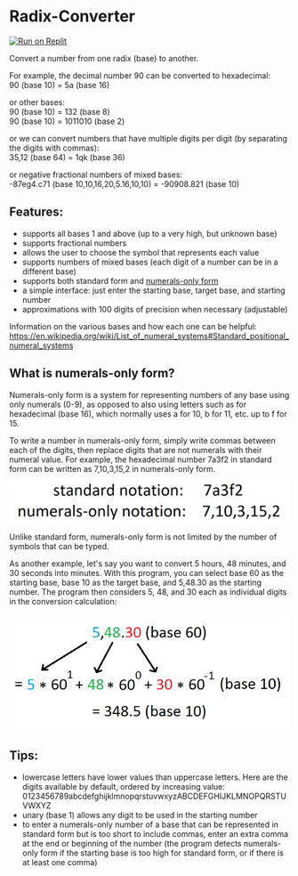 # Radix-Converter
[![Run on Replit](https://repl.it/badge/github/wheelercj/Radix-Converter)](https://replit.com/@wheelercj/Radix-Converter)

Convert a number from one radix (base) to another.

For example, the decimal number 90 can be converted to hexadecimal:  
90 (base 10) = 5a (base 16)

or other bases:  
90 (base 10) = 132 (base 8)  
90 (base 10) = 1011010 (base 2)

or we can convert numbers that have multiple digits per digit (by separating the digits with commas):  
35,12 (base 64) = 1qk (base 36)

or negative fractional numbers of mixed bases:  
-87eg4.c71 (base 10,10,16,20,5.16,10,10) = -90908.821 (base 10)

## Features:
- supports all bases 1 and above (up to a very high, but unknown base)
- supports fractional numbers
- allows the user to choose the symbol that represents each value
- supports numbers of mixed bases (each digit of a number can be in a different base)
- supports both standard form and [numerals-only form](https://github.com/wheelercj/Radix-Converter/tree/master#what-is-numerals-only-form)
- a simple interface: just enter the starting base, target base, and starting number
- approximations with 100 digits of precision when necessary (adjustable)

Information on the various bases and how each one can be helpful:  
https://en.wikipedia.org/wiki/List_of_numeral_systems#Standard_positional_numeral_systems

## What is numerals-only form?
Numerals-only form is a system for representing numbers of any base using only numerals (0-9), as opposed to also using letters such as for hexadecimal (base 16), which normally uses a for 10, b for 11, etc. up to f for 15.

To write a number in numerals-only form, simply write commas between each of the digits, then replace digits that are not numerals with their numeral value. For example, the hexadecimal number 7a3f2 in standard form can be written as 7,10,3,15,2 in numerals-only form.

![Numerals-only notation example](docs/numeralsOnlyNotationExample.png)

Unlike standard form, numerals-only form is not limited by the number of symbols that can be typed.

As another example, let's say you want to convert 5 hours, 48 minutes, and 30 seconds into minutes. With this program, you can select base 60 as the starting base, base 10 as the target base, and 5,48.30 as the starting number. The program then considers 5, 48, and 30 each as individual digits in the conversion calculation:

![Numerals-only notation base 60 example](docs/numeralsOnlyNotationExample2.png)

## Tips:
- lowercase letters have lower values than uppercase letters. Here are the digits available by default, ordered by increasing value: 0123456789abcdefghijklmnopqrstuvwxyzABCDEFGHIJKLMNOPQRSTUVWXYZ
- unary (base 1) allows any digit to be used in the starting number
- to enter a numerals-only number of a base that can be represented in standard form but is too short to include commas, enter an extra comma at the end or beginning of the number (the program detects numerals-only form if the starting base is too high for standard form, or if there is at least one comma)
